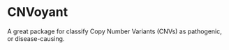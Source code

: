 # CNVoyant
A great package for classify Copy Number Variants (CNVs) as pathogenic, or disease-causing.